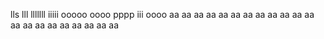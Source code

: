 lls
lll
lllllll
iiiii
ooooo
oooo
pppp
iii
oooo
aa
aa
aa
aa
aa
aa
aa
aa
aa
aa
aa
aa
aa
aa
aa
aa
aa
aa
aa
aa
aa
